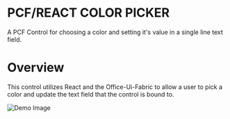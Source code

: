 PCF/REACT COLOR PICKER
================

A PCF Control for choosing a color and setting it's value in a single line text field.

# Overview
This control utilizes React and the Office-Ui-Fabric to allow a user to pick a color and update the text field that the control is bound to.

![Demo Image](https://1.bp.blogspot.com/-DRZqFJPS1e8/XbtAv9zhLZI/AAAAAAABN1Y/Qt5eoWhmTBcW3tplwsLL2plE1bAOmQDGwCLcBGAsYHQ/s1600/PCFColorPicker.gif)
